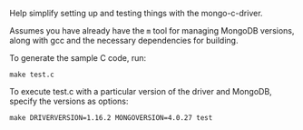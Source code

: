 Help simplify setting up and testing things with the mongo-c-driver.

Assumes you have already have the `m` tool for managing MongoDB versions, along with gcc and the necessary dependencies for building.

To generate the sample C code, run:
```
make test.c
```

To execute test.c with a particular version of the driver and MongoDB, specify the versions as options:
```
make DRIVERVERSION=1.16.2 MONGOVERSION=4.0.27 test
```

